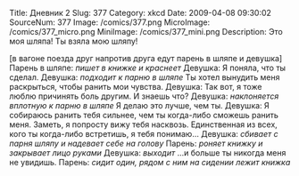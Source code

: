 Title: Дневник 2 
Slug: 377 
Category: xkcd 
Date: 2009-04-08 09:30:02 
SourceNum: 377 
Image: /comics/377.png 
MicroImage: /comics/377_micro.png 
MiniImage: /comics/377_mini.png 
Description: Это моя шляпа! Ты взяла мою шляпу! 

[в вагоне поезда друг напротив друга едут парень в шляпе и девушка]
Парень в шляпе: *пишет в книжке и краснеет*
Девушка: Я поняла, что ты сделал.
Девушка: *подходит к парню в шляпе* Ты хотел вынудить меня раскрыться, чтобы ранить мои чувства.
Девушка: Так вот, я тоже люблю причинять боль другим. И знаешь что?
Девушка: *наклоняется вплотную к парню в шляпе* Я делаю это лучше, чем ты. 
Девушка: Я собираюсь ранить тебя сильнее, чем ты когда-либо сможешь ранить меня. Заметь, я попросту вижу тебя насквозь. Единственная из всех, кого ты когда-либо встретишь, я тебя понимаю...
Девушка: *сбивает с парня шляпу и надевает себе на голову*
Парень: *роняет книжку и закрывает лицо руками*
Девушка: *выходит* ...и больше ты никогда меня не увидишь.
Парень: *сидит один, рядом с ним на сидении лежит книжка*
